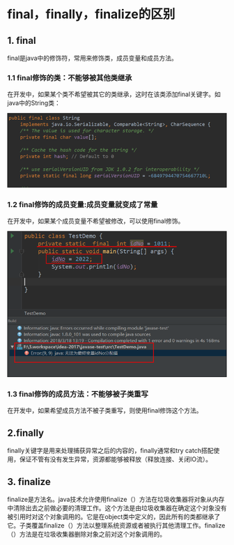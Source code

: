 # final，finally，finalize的区别

## 1. final

final是java中的修饰符，常用来修饰类，成员变量和成员方法。

### 1.1 final修饰的类：不能够被其他类继承

在开发中，如果某个类不希望被其它的类继承，这时在该类添加final关键字。如java中的String类：

![](/assets/String_01.png)

### 1.2 final修饰的成员变量:成员变量就变成了常量

在开发中，如果某个成员变量不希望被修改，可以使用final修饰。

![](/assets/final_2.png)

### 1.3 final修饰的成员方法：不能够被子类重写

在开发中，如果希望成员方法不被子类重写，则使用final修饰这个方法。

## 2.finally

finally关键字是用来处理捕获异常之后的内容的，finally通常和try catch搭配使用，保证不管有没有发生异常，资源都能够被释放（释放连接、关闭IO流）。

## 3. finalize

finalize是方法名。java技术允许使用finalize（）方法在垃圾收集器将对象从内存中清除出去之前做必要的清理工作。这个方法是由垃圾收集器在确定这个对象没有被引用时对这个对象调用的。它是在object类中定义的，因此所有的类都继承了它。子类覆盖finalize（）方法以整理系统资源或者被执行其他清理工作。finalize（）方法是在垃圾收集器删除对象之前对这个对象调用的。 



